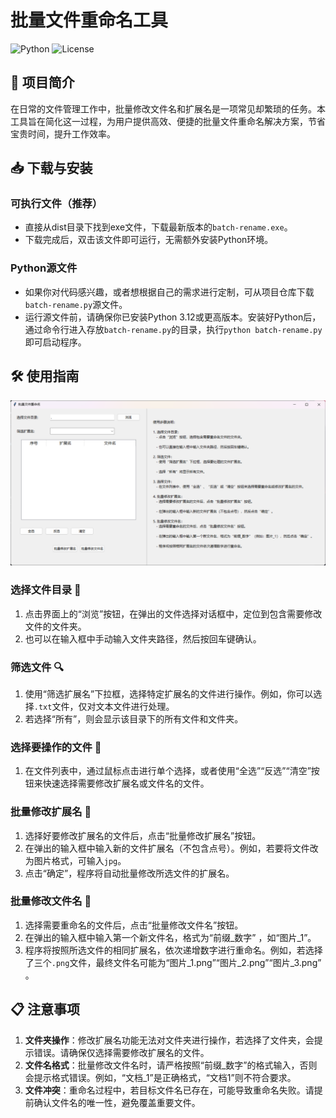 # 批量文件重命名工具 
![Python](https://img.shields.io/badge/Python-3.12+-blue.svg)
![License](https://img.shields.io/badge/License-MIT-green.svg)

## 🌟 项目简介
在日常的文件管理工作中，批量修改文件名和扩展名是一项常见却繁琐的任务。本工具旨在简化这一过程，为用户提供高效、便捷的批量文件重命名解决方案，节省宝贵时间，提升工作效率。

## 📥 下载与安装
### 可执行文件（推荐）
- 直接从dist目录下找到exe文件，下载最新版本的`batch-rename.exe`。
- 下载完成后，双击该文件即可运行，无需额外安装Python环境。

### Python源文件
- 如果你对代码感兴趣，或者想根据自己的需求进行定制，可从项目仓库下载`batch-rename.py`源文件。
- 运行源文件前，请确保你已安装Python 3.12或更高版本。安装好Python后，通过命令行进入存放`batch-rename.py`的目录，执行`python batch-rename.py`即可启动程序。

## 🛠 使用指南
![img.png](img.png)
### 选择文件目录 📂
1. 点击界面上的“浏览”按钮，在弹出的文件选择对话框中，定位到包含需要修改文件的文件夹。
2. 也可以在输入框中手动输入文件夹路径，然后按回车键确认。

### 筛选文件 🔍
1. 使用“筛选扩展名”下拉框，选择特定扩展名的文件进行操作。例如，你可以选择`.txt`文件，仅对文本文件进行处理。
2. 若选择“所有”，则会显示该目录下的所有文件和文件夹。

### 选择要操作的文件 📃
1. 在文件列表中，通过鼠标点击进行单个选择，或者使用“全选”“反选”“清空”按钮来快速选择需要修改扩展名或文件名的文件。

### 批量修改扩展名 🔄
1. 选择好要修改扩展名的文件后，点击“批量修改扩展名”按钮。
2. 在弹出的输入框中输入新的文件扩展名（不包含点号）。例如，若要将文件改为图片格式，可输入`jpg`。
3. 点击“确定”，程序将自动批量修改所选文件的扩展名。

### 批量修改文件名 📝
1. 选择需要重命名的文件后，点击“批量修改文件名”按钮。
2. 在弹出的输入框中输入第一个新文件名，格式为“前缀_数字” ，如“图片_1”。
3. 程序将按照所选文件的相同扩展名，依次递增数字进行重命名。例如，若选择了三个`.png`文件，最终文件名可能为“图片_1.png”“图片_2.png”“图片_3.png” 。

## 📋 注意事项
1. **文件夹操作**：修改扩展名功能无法对文件夹进行操作，若选择了文件夹，会提示错误。请确保仅选择需要修改扩展名的文件。
2. **文件名格式**：批量修改文件名时，请严格按照“前缀_数字”的格式输入，否则会提示格式错误。例如，“文档_1”是正确格式，“文档1”则不符合要求。
3. **文件冲突**：重命名过程中，若目标文件名已存在，可能导致重命名失败。请提前确认文件名的唯一性，避免覆盖重要文件。

